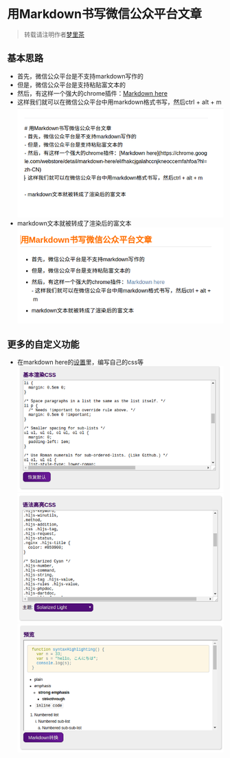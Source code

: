 # 用Markdown书写微信公众平台文章

> 转载请注明作者[梦里茶](https://github.com/ahangchen)


## 基本思路
- 首先，微信公众平台是不支持markdown写作的
- 但是，微信公众平台是支持粘贴富文本的
- 然后，有这样一个强大的chrome插件：[Markdown here](https://chrome.google.com/webstore/detail/markdown-here/elifhakcjgalahccnjkneoccemfahfoa?hl=zh-CN)
- 这样我们就可以在微信公众平台中用markdown格式书写，然后ctrl + alt + m
![](before_md.png)
- markdown文本就被转成了渲染后的富文本
![](after_md.png)
## 更多的自定义功能
- 在markdown here的[设置](chrome-extension://elifhakcjgalahccnjkneoccemfahfoa/common/options.html)里，编写自己的css等
![](css.png)
![](code_css.png)
![](css_preview.png)
